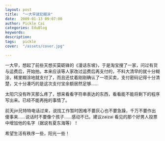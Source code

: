 ```yaml
---
layout: post  
title:  "一大早就犯糊涂"
date:  2009-01-13 09:07:00
author: Pickle Cai  
categories: EduBlog  
keywords: 
description:   
tags:	pickle   
cover:  "/assets/cover.jpg"  

---
```


一大早，想起了前些天想买莫砺锋的《漫话东坡》，于是淘宝搜了一家，问过有货与运费后，开始拍。本来应该等人家改过运费后再支付的，不料大清早的就十分糊涂，稀里糊涂地就支付了，而且还仗着刚刚确认了一项买卖，支付密码记得十分清楚，又十分凑巧的是这次支付宝余额居然足够……



太阳穴没有昨天那么疼了，想来看看字符串表达的东西，看看能不能将剩下的程序写出来。已经不能再拖的事情了。



前天jin兄特特电话过来，说找工作暂时困难不要灰心也不要急躁，千万不要作出傻事来……说话时不要像个孩子……感动不已。建议zaizai 看见的那个好男人投票中增加他的名字（据说有夏东海等）！



希望生活有秩序一些，阳光一些！



		    

